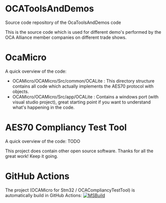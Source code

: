 # OCAToolsAndDemos
Source code repository of the OcaToolsAndDemos code

This is the source code which is used for different demo's performed by the OCA Alliance member companies on different trade shows. 

# OcaMicro

A quick overview of the code:

- OCAMicro/OCAMicro/Src/common/OCALite : This directory structure contains all code which actually implements the AES70 protocol with objects. 
- OCAMicro/OCAMicro/Src/app/OCALite : Contains a windows port (with visual studio project), great starting point if you want to understand what's happening in the code.

# AES70 Compliancy Test Tool

A quick overview of the code:
TODO


This project does contain other open source software. Thanks for all the great work! Keep it going.

# GitHub Actions

The project (OCAMicro for Stm32 / OCACompliancyTestTool) is automatically build in GitHub Actions: [![MSBuild](https://github.com/OCAAlliance/OcaToolsAndDemos/actions/workflows/msbuild.yml/badge.svg)](https://github.com/OCAAlliance/OcaToolsAndDemos/actions/workflows/msbuild.yml)
